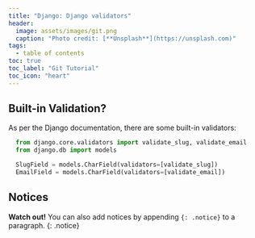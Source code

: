 ```yaml
---
title: "Django: Django validators"
header:
  image: assets/images/git.png
  caption: "Photo credit: [**Unsplash**](https://unsplash.com)"
tags:
  - table of contents
toc: true
toc_label: "Git Tutorial"
toc_icon: "heart"
---
```

## Built-in Validation?
As per the Django documentation, there are some built-in validators:
```python
  from django.core.validators import validate_slug, validate_email
  from django.db import models

  SlugField = models.CharField(validators=[validate_slug])
  EmailField = models.CharField(validators=[validate_email])
```

## Notices

**Watch out!** You can also add notices by appending `{: .notice}` to a paragraph.
{: .notice}